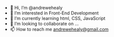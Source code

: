 - 👋 Hi, I’m @andrewehealy
- 👀 I’m interested in Front-End Development
- 🌱 I’m currently learning html, CSS, JavaScript
- 💞️ I’m looking to collaborate on ...
- 📫 How to reach me andrewehealy@gmail.com

<!---
andrewehealy/andrewehealy is a ✨ special ✨ repository because its `README.md` (this file) appears on your GitHub profile.
You can click the Preview link to take a look at your changes.
--->

